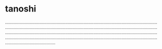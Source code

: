 # tanoshi
.........................................................................................................................................................................................................................................................................................................................................................................................................................................................................................................................................................